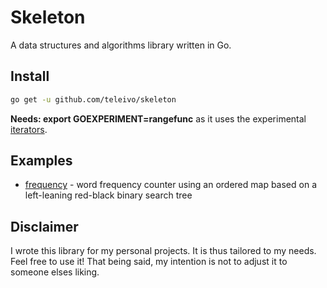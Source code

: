 # Skeleton

A data structures and algorithms library written in Go.

## Install

```sh
go get -u github.com/teleivo/skeleton
```

**Needs: export GOEXPERIMENT=rangefunc** as it uses the experimental [iterators](https://go.dev/wiki/RangefuncExperiment).

## Examples

* [frequency](./examples/frequency/main.go) - word frequency counter using an ordered map based on a
  left-leaning red-black binary search tree

## Disclaimer

I wrote this library for my personal projects. It is thus tailored to my needs. Feel free to use it!
That being said, my intention is not to adjust it to someone elses liking.

